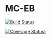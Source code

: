 # MC-EB

[![Build Status](https://travis-ci.com/Enzo127/MC-EB.svg?token=Nx3isxfu7pDpvqBeY9pq&branch=main)](https://travis-ci.com/Enzo127/MC-EB)

[![Coverage Status](https://coveralls.io/repos/github/Enzo127/MC-EB/badge.svg?branch=main&service=github))](https://coveralls.io/github/Enzo127/MC-EB?branch=main)